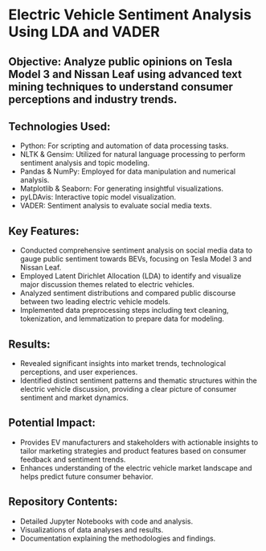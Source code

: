 # Electric Vehicle Sentiment Analysis Using LDA and VADER
## Objective: Analyze public opinions on Tesla Model 3 and Nissan Leaf using advanced text mining techniques to understand consumer perceptions and industry trends.
## Technologies Used:
- Python: For scripting and automation of data processing tasks.
- NLTK & Gensim: Utilized for natural language processing to perform sentiment analysis and topic modeling.
- Pandas & NumPy: Employed for data manipulation and numerical analysis.
- Matplotlib & Seaborn: For generating insightful visualizations.
- pyLDAvis: Interactive topic model visualization.
- VADER: Sentiment analysis to evaluate social media texts.
## Key Features:
- Conducted comprehensive sentiment analysis on social media data to gauge public sentiment towards BEVs, focusing on Tesla Model 3 and Nissan Leaf.
- Employed Latent Dirichlet Allocation (LDA) to identify and visualize major discussion themes related to electric vehicles.
- Analyzed sentiment distributions and compared public discourse between two leading electric vehicle models.
- Implemented data preprocessing steps including text cleaning, tokenization, and lemmatization to prepare data for modeling.
## Results:
- Revealed significant insights into market trends, technological perceptions, and user experiences.
- Identified distinct sentiment patterns and thematic structures within the electric vehicle discussion, providing a clear picture of consumer sentiment and market dynamics.
## Potential Impact:
- Provides EV manufacturers and stakeholders with actionable insights to tailor marketing strategies and product features based on consumer feedback and sentiment trends.
- Enhances understanding of the electric vehicle market landscape and helps predict future consumer behavior.
## Repository Contents:
- Detailed Jupyter Notebooks with code and analysis.
- Visualizations of data analyses and results.
- Documentation explaining the methodologies and findings.
